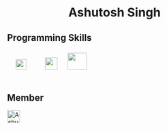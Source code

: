 <h1 align="center">Ashutosh Singh</h1>
<h2>Programming Skills</h2>
<h3>
<img src="https://www.pngitem.com/pimgs/m/31-312155_c-programming-language-logo-hd-png-download.png" width="25" height="25" hspace="20"> 
<img src="https://cdn4.iconfinder.com/data/icons/logos-and-brands/512/181_Java_logo_logos-512.png" width="29" height="29" hspace="20"> 
<img src="https://www.sketchappsources.com/resources/source-image/python-logo.png" width="45" height="40">
<br>
<br>
<h2>Member</h2>
<a href="https://dev.to/ashutoshsingh47">
<img src="https://d2fltix0v2e0sb.cloudfront.net/dev-badge.svg" alt="Ashutosh Singh's DEV Profile" height="30" width="30">
</a>
</h3>
